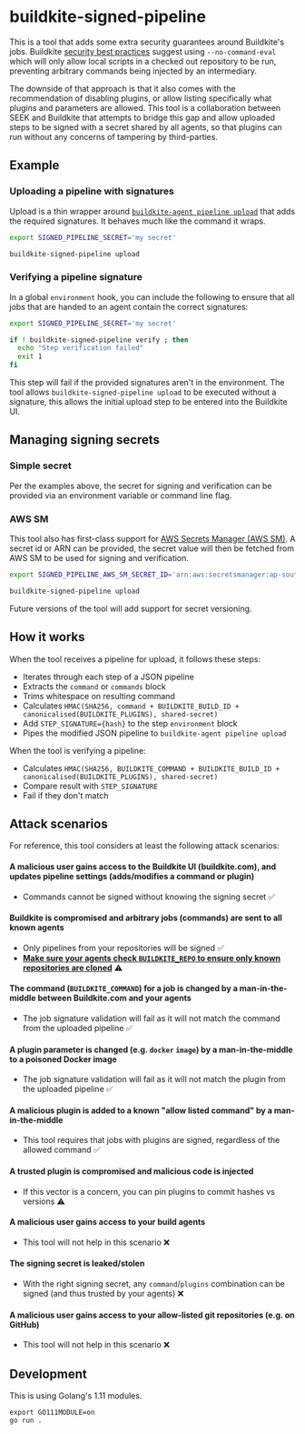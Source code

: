 # buildkite-signed-pipeline

This is a tool that adds some extra security guarantees around Buildkite's jobs. Buildkite [security best practices](https://buildkite.com/docs/agent/v3/securing) suggest using `--no-command-eval` which will only allow local scripts in a checked out repository to be run, preventing arbitrary commands being injected by an intermediary.

The downside of that approach is that it also comes with the recommendation of disabling plugins, or allow listing specifically what plugins and parameters are allowed. This tool is a collaboration between SEEK and Buildkite that attempts to bridge this gap and allow uploaded steps to be signed with a secret shared by all agents, so that plugins can run without any concerns of tampering by third-parties.

## Example

### Uploading a pipeline with signatures

Upload is a thin wrapper around [`buildkite-agent pipeline upload`](https://buildkite.com/docs/agent/v3/cli-pipeline#uploading-pipelines) that adds the required signatures. It behaves much like the command it wraps.

```bash
export SIGNED_PIPELINE_SECRET='my secret'

buildkite-signed-pipeline upload
```

### Verifying a pipeline signature

In a global `environment` hook, you can include the following to ensure that all jobs that are handed to an agent contain the correct signatures:

```bash
export SIGNED_PIPELINE_SECRET='my secret'

if ! buildkite-signed-pipeline verify ; then
  echo "Step verification failed"
  exit 1
fi
```

This step will fail if the provided signatures aren't in the environment. The tool allows `buildkite-signed-pipeline upload` to be executed without a signature,
this allows the initial upload step to be entered into the Buildkite UI.

## Managing signing secrets

### Simple secret

Per the examples above, the secret for signing and verification can be provided via an environment variable or command line flag.

### AWS SM

This tool also has first-class support for [AWS Secrets Manager (AWS SM)](https://aws.amazon.com/secrets-manager/).
A secret id or ARN can be provided, the secret value will then be fetched from AWS SM to be used for signing and verification.

```bash
export SIGNED_PIPELINE_AWS_SM_SECRET_ID='arn:aws:secretsmanager:ap-southeast-2:12345:secret:my-signed-pipeline-secret-42a5qP'

buildkite-signed-pipeline upload
```

Future versions of the tool will add support for secret versioning.

## How it works

When the tool receives a pipeline for upload, it follows these steps:

* Iterates through each step of a JSON pipeline
* Extracts the `command` or `commands` block
* Trims whitespace on resulting command
* Calculates `HMAC(SHA256, command + BUILDKITE_BUILD_ID + canonicalised(BUILDKITE_PLUGINS), shared-secret)`
* Add `STEP_SIGNATURE={hash}` to the step `environment` block
* Pipes the modified JSON pipeline to `buildkite-agent pipeline upload`

When the tool is verifying a pipeline:

* Calculates `HMAC(SHA256, BUILDKITE_COMMAND + BUILDKITE_BUILD_ID + canonicalised(BUILDKITE_PLUGINS), shared-secret)`
* Compare result with `STEP_SIGNATURE`
* Fail if they don't match

## Attack scenarios

For reference, this tool considers at least the following attack scenarios:

#### A malicious user gains access to the Buildkite UI (buildkite.com), and updates pipeline settings (adds/modifies a command or plugin)

  - Commands cannot be signed without knowing the signing secret ✅

#### Buildkite is compromised and arbitrary jobs (commands) are sent to all known agents

  - Only pipelines from your repositories will be signed ✅
  - [**Make sure your agents check `BUILDKITE_REPO` to ensure only known repositories are cloned**](https://buildkite.com/docs/agent/v3/securing#whitelisting) ⚠️

#### The command (`BUILDKITE_COMMAND`) for a job is changed by a man-in-the-middle between Buildkite.com and your agents

  - The job signature validation will fail as it will not match the command from the uploaded pipeline ✅

####  A plugin parameter is changed (e.g. `docker` `image`) by a man-in-the-middle to a poisoned Docker image

  - The job signature validation will fail as it will not match the plugin from the uploaded pipeline ✅

#### A malicious plugin is added to a known "allow listed command" by a man-in-the-middle

  - This tool requires that jobs with plugins are signed, regardless of the allowed command ✅

#### A trusted plugin is compromised and malicious code is injected

  - If this vector is a concern, you can pin plugins to commit hashes vs versions ⚠️

#### A malicious user gains access to your build agents

  - This tool will not help in this scenario ❌

#### The signing secret is leaked/stolen

  - With the right signing secret, any `command`/`plugins` combination can be signed (and thus trusted by your agents) ❌

#### A malicious user gains access to your allow-listed git repositories (e.g. on GitHub)

  - This tool will not help in this scenario ❌

## Development

This is using Golang's 1.11 modules.

```
export GO111MODULE=on
go run .
```
